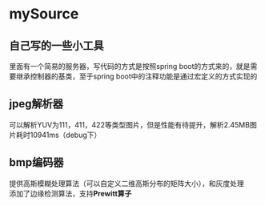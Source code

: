 # mySource
## 自己写的一些小工具
里面有一个简易的服务器，写代码的方式是按照spring boot的方式来的，就是需要继承控制器的基类，至于spring boot中的注释功能是通过宏定义的方式实现的
## jpeg解析器
可以解析YUV为111，411，422等类型图片，但是性能有待提升，解析2.45MB图片耗时10941ms（debug下）
## bmp编码器
提供高斯模糊处理算法（可以自定义二维高斯分布的矩阵大小），和灰度处理<br>
添加了边缘检测算法，支持<strong>Prewitt算子</strong>
